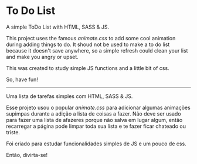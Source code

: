 # To Do List
A simple ToDo List with HTML, SASS &amp; JS.

This project uses the famous *animate.css* to add some cool animation during adding things to do. It shoud not be used to make a to do list because it doesn't save anywhere, so a simple refresh could clean your list and make you angry or upset.

This was created to study simple JS functions and a little bit of css.

So, have fun!

---

Uma lista de tarefas simples com HTML, SASS &amp; JS.

Esse projeto usou o popular *animate.css* para adicionar algumas animações supimpas durante a adição a lista de coisas a fazer. Não deve ser usado para fazer uma lista de afazeres porque não salva em lugar algum, então recarregar a página pode limpar toda sua lista e te fazer ficar chateado ou triste.

Foi criado para estudar funcionalidades simples de JS e um pouco de css.

Então, divirta-se!
